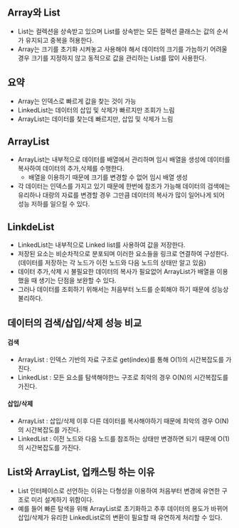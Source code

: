 ## Array와 List
- List는 컬렉션을 상속받고 있으며 List를 상속받는 모든 컬렉션 클래스는 값의 순서가 유지되고 중복을 허용한다.
- Array는 크기를 초기화 시켜놓고 사용해야 해서 데이터의 크기를 가늠하기 어려울 경우 크기를 지정하지 않고 동적으로 값을 관리하는 List를 많이 사용한다.

## 요약
- Array는 인덱스로 빠르게 값을 찾는 것이 가능
- LinkedList는 데이터의 삽입 및 삭제가 빠르지만 조회가 느림
- ArrayList는 데이터를 찾는데 빠르지만, 삽입 및 삭제가 느림

## ArrayList 
- ArrayList는 내부적으로 데이터를 배열에서 관리하며 임시 배열을 생성에 데이터를 복사하여 데이터의 추가,삭제를 수행한다.
  - 배열을 이용하기 때문에 크기를 변경할 수 없어 임시 배열 생성
- 각 데이터는 인덱스를 가지고 있기 때문에 한번에 참조가 가능해 데이터의 검색에는 유리하나 대량의 자료를 변경할 경우 그만큼 데이터의 복사가 많이 일어나게 되어 성능 저하를 일으킬 수 있다.

## LinkdeList
- LinkedList는 내부적으로 Linked list를 사용하여 값을 저장한다.
- 저장된 요소는 비순차적으로 분포되며 이러한 요소들을 링크로 연결하여 구성한다.(데이터를 저장하는 각 노드가 이전 노드와 다음 노드의 상태만 알고 있음)
- 데이터 추가,삭제 시 불필요한 데이터의 복사가 필요없어 ArrayList가 배열을 이용했을 때 생기는 단점을 보완할 수 있다.
- 그러나 데이터를 조회하기 위해서는 처음부터 노드를 순회해야 하기 때문에 성능상 불리하다.

## 데이터의 검색/삽입/삭제 성능 비교
#### 검색
- ArrayList : 인덱스 기반의 자료 구조로 get(index)를 통해 O(1)의 시간복잡도를 가진다.
- LinkedList : 모든 요소를 탐색해야한느 구조로 최악의 경우 O(N)의 시간복잡도를 가진다.

#### 삽입/삭제
- ArrayList : 삽입/삭제 이후 다른 데이터를 복사해야하기 때문에 최악의 경우 O(N)의 시간복잡도를 가진다.
- LinkedList : 이전 노드와 다음 노드를 참조하는 상태만 변경하면 되기 때문에 O(1)의 시간복잡도를 가진다.

## List와 ArrayList, 업캐스팅 하는 이유
- List 인터페이스로 선언하는 이유는 다형성을 이용하여 처음부터 변경에 유연한 구조로 미리 설계하기 위함이다.
- 예를 들어 빠른 탐색을 위해 ArrayList로 초기화하고 추후 데이터의 용도가 바뀌어 삽입/삭제가 유리한 LinkedList로의 변환이 필요할 때 유연하게 처리할 수 있다.
